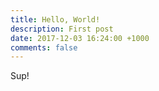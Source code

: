 ```yaml
---
title: Hello, World!
description: First post
date: 2017-12-03 16:24:00 +1000
comments: false
---
```

Sup!
